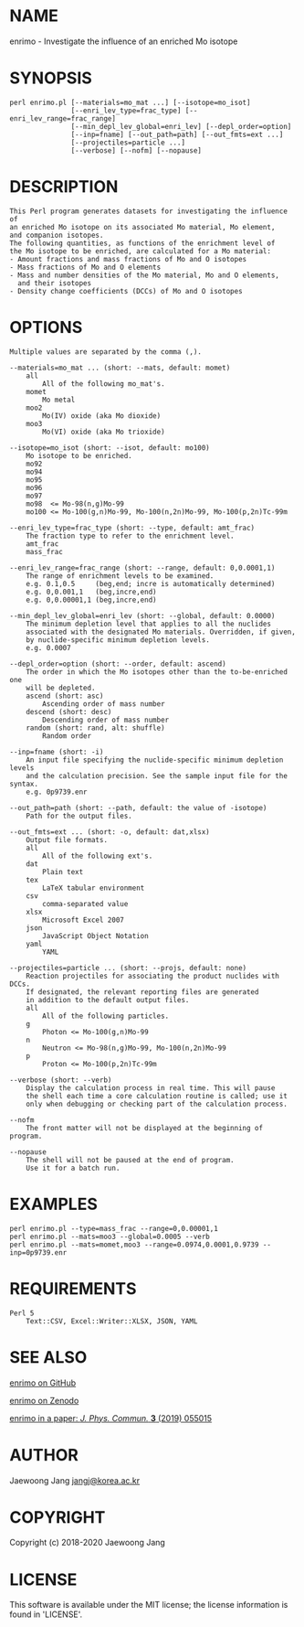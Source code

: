 # NAME

enrimo - Investigate the influence of an enriched Mo isotope

# SYNOPSIS

    perl enrimo.pl [--materials=mo_mat ...] [--isotope=mo_isot]
                   [--enri_lev_type=frac_type] [--enri_lev_range=frac_range]
                   [--min_depl_lev_global=enri_lev] [--depl_order=option]
                   [--inp=fname] [--out_path=path] [--out_fmts=ext ...]
                   [--projectiles=particle ...]
                   [--verbose] [--nofm] [--nopause]

# DESCRIPTION

    This Perl program generates datasets for investigating the influence of
    an enriched Mo isotope on its associated Mo material, Mo element,
    and companion isotopes.
    The following quantities, as functions of the enrichment level of
    the Mo isotope to be enriched, are calculated for a Mo material:
    - Amount fractions and mass fractions of Mo and O isotopes
    - Mass fractions of Mo and O elements
    - Mass and number densities of the Mo material, Mo and O elements,
      and their isotopes
    - Density change coefficients (DCCs) of Mo and O isotopes

# OPTIONS

    Multiple values are separated by the comma (,).

    --materials=mo_mat ... (short: --mats, default: momet)
        all
            All of the following mo_mat's.
        momet
            Mo metal
        moo2
            Mo(IV) oxide (aka Mo dioxide)
        moo3
            Mo(VI) oxide (aka Mo trioxide)

    --isotope=mo_isot (short: --isot, default: mo100)
        Mo isotope to be enriched.
        mo92
        mo94
        mo95
        mo96
        mo97
        mo98  <= Mo-98(n,g)Mo-99
        mo100 <= Mo-100(g,n)Mo-99, Mo-100(n,2n)Mo-99, Mo-100(p,2n)Tc-99m

    --enri_lev_type=frac_type (short: --type, default: amt_frac)
        The fraction type to refer to the enrichment level.
        amt_frac
        mass_frac

    --enri_lev_range=frac_range (short: --range, default: 0,0.0001,1)
        The range of enrichment levels to be examined.
        e.g. 0.1,0.5     (beg,end; incre is automatically determined)
        e.g. 0,0.001,1   (beg,incre,end)
        e.g. 0,0.00001,1 (beg,incre,end)

    --min_depl_lev_global=enri_lev (short: --global, default: 0.0000)
        The minimum depletion level that applies to all the nuclides
        associated with the designated Mo materials. Overridden, if given,
        by nuclide-specific minimum depletion levels.
        e.g. 0.0007

    --depl_order=option (short: --order, default: ascend)
        The order in which the Mo isotopes other than the to-be-enriched one
        will be depleted.
        ascend (short: asc)
            Ascending order of mass number
        descend (short: desc)
            Descending order of mass number
        random (short: rand, alt: shuffle)
            Random order

    --inp=fname (short: -i)
        An input file specifying the nuclide-specific minimum depletion levels
        and the calculation precision. See the sample input file for the syntax.
        e.g. 0p9739.enr

    --out_path=path (short: --path, default: the value of -isotope)
        Path for the output files.

    --out_fmts=ext ... (short: -o, default: dat,xlsx)
        Output file formats.
        all
            All of the following ext's.
        dat
            Plain text
        tex
            LaTeX tabular environment
        csv
            comma-separated value
        xlsx
            Microsoft Excel 2007
        json
            JavaScript Object Notation
        yaml
            YAML

    --projectiles=particle ... (short: --projs, default: none)
        Reaction projectiles for associating the product nuclides with DCCs.
        If designated, the relevant reporting files are generated
        in addition to the default output files.
        all
            All of the following particles.
        g
            Photon <= Mo-100(g,n)Mo-99
        n
            Neutron <= Mo-98(n,g)Mo-99, Mo-100(n,2n)Mo-99
        p
            Proton <= Mo-100(p,2n)Tc-99m

    --verbose (short: --verb)
        Display the calculation process in real time. This will pause
        the shell each time a core calculation routine is called; use it
        only when debugging or checking part of the calculation process.

    --nofm
        The front matter will not be displayed at the beginning of program.

    --nopause
        The shell will not be paused at the end of program.
        Use it for a batch run.

# EXAMPLES

    perl enrimo.pl --type=mass_frac --range=0,0.00001,1
    perl enrimo.pl --mats=moo3 --global=0.0005 --verb
    perl enrimo.pl --mats=momet,moo3 --range=0.0974,0.0001,0.9739 --inp=0p9739.enr

# REQUIREMENTS

    Perl 5
        Text::CSV, Excel::Writer::XLSX, JSON, YAML

# SEE ALSO

[enrimo on GitHub](https://github.com/jangcom/enrimo)

[enrimo on Zenodo](https://doi.org/10.5281/zenodo.2628760)

[enrimo in a paper: _J. Phys. Commun._ **3** (2019) 055015](https://doi.org/10.1088/2399-6528/ab1d6b)

# AUTHOR

Jaewoong Jang <jangj@korea.ac.kr>

# COPYRIGHT

Copyright (c) 2018-2020 Jaewoong Jang

# LICENSE

This software is available under the MIT license;
the license information is found in 'LICENSE'.
